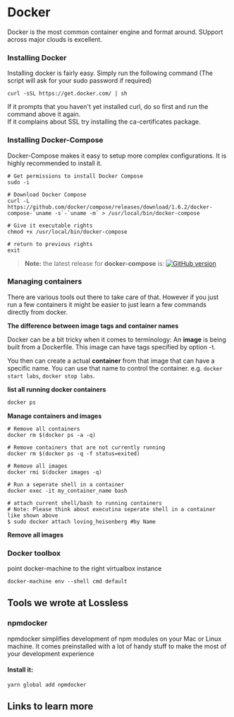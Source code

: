 # Docker
Docker is the most common container engine and format around. SUpport across major clouds is excellent.

### Installing Docker
Installing docker is fairly easy. Simply run the following command
(The script will ask for your sudo password if required)

    curl -sSL https://get.docker.com/ | sh
    
If it prompts that you haven't yet installed curl, do so first and run the command above it again.  
If it complains about SSL try installing the ca-certificates package.

### Installing Docker-Compose

Docker-Compose makes it easy to setup more complex configurations. It is highly recommended to install it.

```
# Get permissions to install Docker Compose
sudo -i

# Download Docker Compose
curl -L https://github.com/docker/compose/releases/download/1.6.2/docker-compose-`uname -s`-`uname -m` > /usr/local/bin/docker-compose

# Give it executable rights
chmod +x /usr/local/bin/docker-compose

# return to previous rights
exit
```
> **Note:** the latest release for **docker-compose** is: [![GitHub version](https://badge.fury.io/gh/docker%2Fcompose.svg)](https://badge.fury.io/gh/docker%2Fcompose)

### Managing containers
There are various tools out there to take care of that. However if you just run a few containers it might be easier to just learn a few commands directly from docker.

**The difference between image tags and container names**

Docker can be a bit tricky when it comes to terminology: An **image** is being built from a Dockerfile. This image can have tags specified by option -t.

You then can create a actual **container** from that image that can have a specific name. You can use that name to control the container. e.g. `docker start labs`, `docker stop labs`.

**list all running docker containers**

```sh
docker ps
```

**Manage containers and images**

```shell
# Remove all containers
docker rm $(docker ps -a -q)

# Remove containers that are not currently running
docker rm $(docker ps -q -f status=exited)

# Remove all images
docker rmi $(docker images -q)

# Run a seperate shell in a container
docker exec -it my_container_name bash

# attach current shell/bash to running containers
# Note: Please think about executina seperate shell in a container like shown above
$ sudo docker attach loving_heisenberg #by Name
```

**Remove all images**

### Docker toolbox
point docker-machine to the right virtualbox instance

```shell
docker-machine env --shell cmd default
```

## Tools we wrote at Lossless

### npmdocker
npmdocker simplifies development of npm modules on your Mac or Linux machine.
It comes preinstalled with a lot of handy stuff to make the most of your development experience

#### Install it:

```shell
yarn global add npmdocker
```

## Links to learn more
